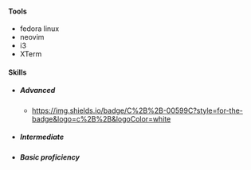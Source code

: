 #### Tools
- fedora linux
- neovim
- i3
- XTerm

#### Skills
- ##### Advanced
  - https://img.shields.io/badge/C%2B%2B-00599C?style=for-the-badge&logo=c%2B%2B&logoColor=white
- ##### Intermediate
- ##### Basic proficiency
